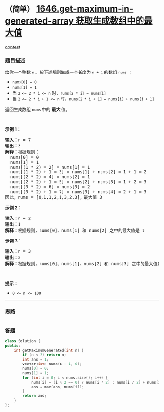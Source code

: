 # `（简单）` [1646.get-maximum-in-generated-array 获取生成数组中的最大值](https://leetcode-cn.com/problems/get-maximum-in-generated-array/)

[contest](https://leetcode-cn.com/contest/weekly-contest-214/problems/get-maximum-in-generated-array/)

### 题目描述
<p>给你一个整数 <code>n</code> 。按下述规则生成一个长度为 <code>n + 1</code> 的数组 <code>nums</code> ：</p>

<ul>
	<li><code>nums[0] = 0</code></li>
	<li><code>nums[1] = 1</code></li>
	<li>当 <code>2 &lt;= 2 * i &lt;= n</code> 时，<code>nums[2 * i] = nums[i]</code></li>
	<li>当 <code>2 &lt;= 2 * i + 1 &lt;= n</code> 时，<code>nums[2 * i + 1] = nums[i] + nums[i + 1]</code></li>
</ul>

<p>返回生成数组 <code>nums</code> 中的 <strong>最大</strong> 值。</p>

<p>&nbsp;</p>

<p><strong>示例 1：</strong></p>

<pre><strong>输入：</strong>n = 7
<strong>输出：</strong>3
<strong>解释：</strong>根据规则：
  nums[0] = 0
  nums[1] = 1
  nums[(1 * 2) = 2] = nums[1] = 1
  nums[(1 * 2) + 1 = 3] = nums[1] + nums[2] = 1 + 1 = 2
  nums[(2 * 2) = 4] = nums[2] = 1
  nums[(2 * 2) + 1 = 5] = nums[2] + nums[3] = 1 + 2 = 3
  nums[(3 * 2) = 6] = nums[3] = 2
  nums[(3 * 2) + 1 = 7] = nums[3] + nums[4] = 2 + 1 = 3
因此，nums = [0,1,1,2,1,3,2,3]，最大值 3
</pre>

<p><strong>示例 2：</strong></p>

<pre><strong>输入：</strong>n = 2
<strong>输出：</strong>1
<strong>解释：</strong>根据规则，nums[0]、nums[1] 和 nums[2] 之中的最大值是 1
</pre>

<p><strong>示例 3：</strong></p>

<pre><strong>输入：</strong>n = 3
<strong>输出：</strong>2
<strong>解释：</strong>根据规则，nums[0]、nums[1]、nums[2] 和 nums[3] 之中的最大值是 2
</pre>

<p>&nbsp;</p>

<p><strong>提示：</strong></p>

<ul>
	<li><code>0 &lt;= n &lt;= 100</code></li>
</ul>


---
### 思路
```
```



### 答题
``` C++
class Solution {
public:
    int getMaximumGenerated(int n) {
        if (n < 2) return n;
        int ans = 1;
        vector<int> nums(n + 1, 0);
        nums[0] = 0;
        nums[1] = 1;
        for (int i = 0; i < nums.size(); i++) {
            nums[i] = (i % 2 == 0) ? nums[i / 2] : nums[i / 2] + nums[i / 2 + 1];
            ans = max(ans, nums[i]);
        }
        return ans;
    }
};
```




